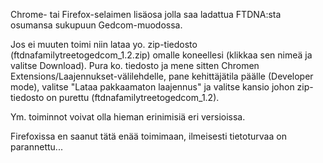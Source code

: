 Chrome- tai Firefox-selaimen lisäosa jolla saa ladattua FTDNA:sta osumansa sukupuun Gedcom-muodossa.

Jos ei muuten toimi niin lataa yo. zip-tiedosto (ftdnafamilytreetogedcom_1.2.zip) omalle koneellesi (klikkaa sen nimeä ja valitse Download). Pura ko. tiedosto ja mene sitten Chromen Extensions/Laajennukset-välilehdelle, pane kehittäjätila päälle (Developer mode), valitse "Lataa pakkaamaton laajennus" ja valitse kansio johon zip-tiedosto on purettu (ftdnafamilytreetogedcom_1.2). 

Ym. toiminnot voivat olla hieman erinimisiä eri versioissa.

Firefoxissa en saanut tätä enää toimimaan, ilmeisesti tietoturvaa on parannettu...


